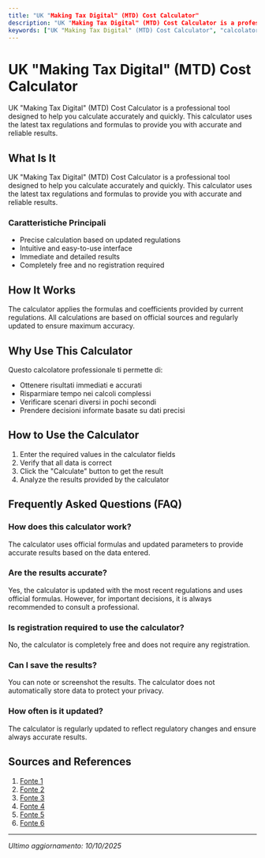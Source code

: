 ```yaml
---
title: "UK "Making Tax Digital" (MTD) Cost Calculator"
description: "UK "Making Tax Digital" (MTD) Cost Calculator is a professional tool designed to help you calculate accurately and quickly. This calculator uses the latest tax regulations and formulas to provide you with accurate and reliable results."
keywords: ["UK "Making Tax Digital" (MTD) Cost Calculator", "calcolatore", "calcolo online"]
---
```


# UK "Making Tax Digital" (MTD) Cost Calculator

UK "Making Tax Digital" (MTD) Cost Calculator is a professional tool designed to help you calculate accurately and quickly. This calculator uses the latest tax regulations and formulas to provide you with accurate and reliable results.

## What Is It

UK "Making Tax Digital" (MTD) Cost Calculator is a professional tool designed to help you calculate accurately and quickly. This calculator uses the latest tax regulations and formulas to provide you with accurate and reliable results.

### Caratteristiche Principali

- Precise calculation based on updated regulations
- Intuitive and easy-to-use interface
- Immediate and detailed results
- Completely free and no registration required

## How It Works

The calculator applies the formulas and coefficients provided by current regulations. All calculations are based on official sources and regularly updated to ensure maximum accuracy.

## Why Use This Calculator

Questo calcolatore professionale ti permette di:

- Ottenere risultati immediati e accurati
- Risparmiare tempo nei calcoli complessi
- Verificare scenari diversi in pochi secondi
- Prendere decisioni informate basate su dati precisi

## How to Use the Calculator

1. Enter the required values in the calculator fields
2. Verify that all data is correct
3. Click the "Calculate" button to get the result
4. Analyze the results provided by the calculator

## Frequently Asked Questions (FAQ)

### How does this calculator work?

The calculator uses official formulas and updated parameters to provide accurate results based on the data entered.

### Are the results accurate?

Yes, the calculator is updated with the most recent regulations and uses official formulas. However, for important decisions, it is always recommended to consult a professional.

### Is registration required to use the calculator?

No, the calculator is completely free and does not require any registration.

### Can I save the results?

You can note or screenshot the results. The calculator does not automatically store data to protect your privacy.

### How often is it updated?

The calculator is regularly updated to reflect regulatory changes and ensure always accurate results.

## Sources and References

1. [Fonte 1](https://figsflow.com/calculators/making-tax-digital-calculator/)
2. [Fonte 2](https://www.gov.uk/guidance/work-out-your-qualifying-income-for-making-tax-digital-for-income-tax)
3. [Fonte 3](https://www.taxd.co.uk/mtd-calculator)
4. [Fonte 4](https://creativeaccountancy.co.uk/making-tax-digital-for-income-tax-self-assessment-calculator/)
5. [Fonte 5](https://fairmans.co.uk/resources/blog/how-much-will-mtd-cost-me/)
6. [Fonte 6](https://www.xero.com/uk/accountant-bookkeeper-guides/how-to-price-mtd-accounting-services/)

---

*Ultimo aggiornamento: 10/10/2025*
